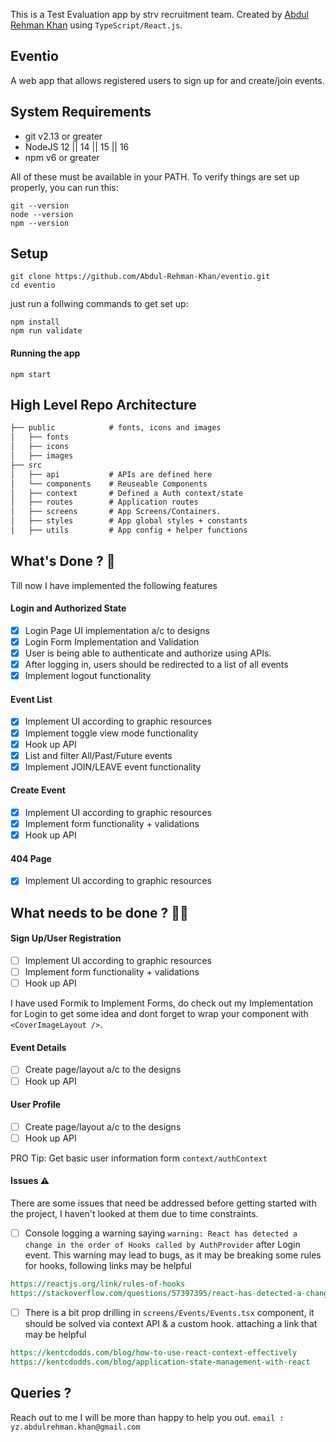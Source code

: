 This is a Test Evaluation app by strv recruitment team. Created by [Abdul Rehman Khan](https://github.com/Abdul-Rehman-Khan "Abdul Rehman Khan") using `TypeScript/React.js`.


## Eventio
A web app that allows registered users to sign up for and create/join events. 


## System Requirements

- git v2.13 or greater
- NodeJS 12 || 14 || 15 || 16
- npm v6 or greater

All of these must be available in your PATH. To verify things are set up properly, you can run this:

    git --version
    node --version
    npm --version

## Setup
    git clone https://github.com/Abdul-Rehman-Khan/eventio.git
    cd eventio
just run a follwing commands to get set up:
```shell
npm install
npm run validate
```
#### Running the app
```shell
npm start
```


## High Level Repo Architecture 
```rst
├── public            # fonts, icons and images
│   ├── fonts
│   ├── icons
│   ├── images
├── src	
│   ├── api           # APIs are defined here
│   └── components    # Reuseable Components
│   ├── context       # Defined a Auth context/state
│   ├── routes        # Application routes
│   ├── screens       # App Screens/Containers. 
│   ├── styles        # App global styles + constants
│   ├── utils         # App config + helper functions
```
## What's Done ? 🚀
Till now I have implemented the following features

#### Login and Authorized State
- [x] Login Page UI implementation a/c to designs
- [x] Login Form Implementation and Validation
- [x] User is being able to authenticate and authorize using APIs.
- [x] After logging in, users should be redirected to a list of all events
- [x] Implement logout functionality

#### Event List
- [x] Implement UI according to graphic resources
- [x] Implement toggle view mode functionality
- [x] Hook up API
- [x] List and filter All/Past/Future events
- [x] Implement JOIN/LEAVE event functionality

#### Create Event
- [x] Implement UI according to graphic resources
- [x] Implement form functionality + validations
- [x] Hook up API

#### 404 Page
- [x] Implement UI according to graphic resources

## What needs to be done ? 👷‍♂️

#### Sign Up/User Registration
- [ ] Implement UI according to graphic resources
- [ ] Implement form functionality + validations
- [ ] Hook up API

I have used Formik to Implement Forms, do check out my Implementation for Login to get some idea and dont forget to wrap your component with `<CoverImageLayout />`.

#### Event Details
- [ ] Create page/layout a/c to the designs
- [ ] Hook up API

#### User Profile
- [ ] Create page/layout a/c to the designs
- [ ] Hook up API

PRO Tip: Get basic user information form `context/authContext `

#### Issues ⚠️
There are some issues that need be addressed before getting started with the project, I haven't looked at them due to time constraints.

- [ ] Console logging a warning saying `warning: React has detected a change in the order of Hooks called by AuthProvider` after Login event.
  This warning may lead to bugs, as it may be breaking some rules for hooks, following links may be helpful 
```rst
https://reactjs.org/link/rules-of-hooks
https://stackoverflow.com/questions/57397395/react-has-detected-a-change-in-the-order-of-hooks-but-hooks-seem-to-be-invoked.
```
- [ ] There is a bit prop drilling in `screens/Events/Events.tsx` component, it should be solved via context API & a custom hook. 
  attaching a link that may be helpful
```rst
https://kentcdodds.com/blog/how-to-use-react-context-effectively
https://kentcdodds.com/blog/application-state-management-with-react  
```

## Queries ?
Reach out to me I will be more than happy to help you out.
`email : yz.abdulrehman.khan@gmail.com`


